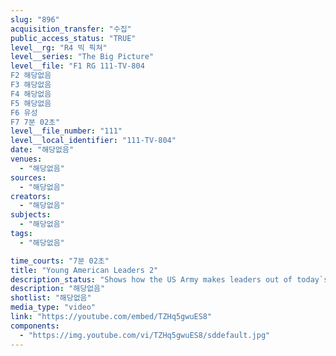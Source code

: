 ```yaml
---
slug: "896"
acquisition_transfer: "수집"
public_access_status: "TRUE"
level__rg: "R4 빅 픽쳐"
level__series: "The Big Picture"
level__file: "F1 RG 111-TV-804
F2 해당없음
F3 해당없음
F4 해당없음
F5 해당없음
F6 유성
F7 7분 02초"
level__file_number: "111"
level__local_identifier: "111-TV-804"
date: "해당없음"
venues: 
  - "해당없음"
sources: 
  - "해당없음"
creators: 
  - "해당없음"
subjects: 
  - "해당없음"
tags: 
  - "해당없음"

time_courts: "7분 02초"
title: "Young American Leaders 2"
description_status: "Shows how the US Army makes leaders out of today`s young Americans, in OCS, ROTC, the Military Academy, and other training facilities, preparing them for leadership in the Army and in civilian life."
description: "해당없음"
shotlist: "해당없음"
media_type: "video"
link: "https://youtube.com/embed/TZHq5gwuES8"
components: 
  - "https://img.youtube.com/vi/TZHq5gwuES8/sddefault.jpg"
---
```

